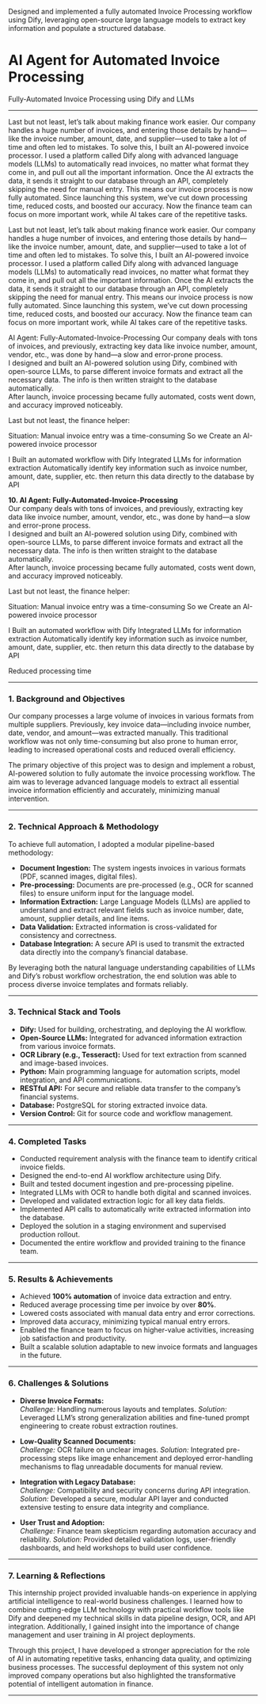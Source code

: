 Designed and implemented a fully automated Invoice Processing workflow using Dify, leveraging open-source large language models to extract key information and populate a structured database.

# AI Agent for Automated Invoice Processing

Fully-Automated Invoice Processing using Dify and LLMs

---

Last but not least, let’s talk about making finance work easier. Our company handles a huge number of invoices, and entering those details by hand—like the invoice number, amount, date, and supplier—used to take a lot of time and often led to mistakes.
To solve this, I built an AI-powered invoice processor. I used a platform called Dify along with advanced language models (LLMs) to automatically read invoices, no matter what format they come in, and pull out all the important information.
Once the AI extracts the data, it sends it straight to our database through an API, completely skipping the need for manual entry. This means our invoice process is now fully automated.
Since launching this system, we’ve cut down processing time, reduced costs, and boosted our accuracy. Now the finance team can focus on more important work, while AI takes care of the repetitive tasks.

Last but not least, let’s talk about making finance work easier. Our company handles a huge number of invoices, and entering those details by hand—like the invoice number, amount, date, and supplier—used to take a lot of time and often led to mistakes.
To solve this, I built an AI-powered invoice processor. I used a platform called Dify along with advanced language models (LLMs) to automatically read invoices, no matter what format they come in, and pull out all the important information.
Once the AI extracts the data, it sends it straight to our database through an API, completely skipping the need for manual entry. This means our invoice process is now fully automated.
Since launching this system, we’ve cut down processing time, reduced costs, and boosted our accuracy. Now the finance team can focus on more important work, while AI takes care of the repetitive tasks.

AI Agent: Fully-Automated-Invoice-Processing
Our company deals with tons of invoices, and previously, extracting key data like invoice number, amount, vendor, etc., was done by hand—a slow and error-prone process.  
I designed and built an AI-powered solution using Dify, combined with open-source LLMs, to parse different invoice formats and extract all the necessary data. The info is then written straight to the database automatically.  
After launch, invoice processing became fully automated, costs went down, and accuracy improved noticeably.

Last but not least, the finance helper:

Situation: Manual invoice entry was a time-consuming
So we Create an AI-powered invoice processor

I Built an automated workflow with Dify
Integrated LLMs for information extraction
Automatically identify key information such as invoice number, amount, date, supplier, etc.
then return this data directly to the database by API



**10. AI Agent: Fully-Automated-Invoice-Processing**  
Our company deals with tons of invoices, and previously, extracting key data like invoice number, amount, vendor, etc., was done by hand—a slow and error-prone process.  
I designed and built an AI-powered solution using Dify, combined with open-source LLMs, to parse different invoice formats and extract all the necessary data. The info is then written straight to the database automatically.  
After launch, invoice processing became fully automated, costs went down, and accuracy improved noticeably.

Last but not least, the finance helper:

Situation: Manual invoice entry was a time-consuming
So we Create an AI-powered invoice processor

I Built an automated workflow with Dify
Integrated LLMs for information extraction
Automatically identify key information such as invoice number, amount, date, supplier, etc.
then return this data directly to the database by API

Reduced processing time

---

### 1. Background and Objectives

Our company processes a large volume of invoices in various formats from multiple suppliers. Previously, key invoice data—including invoice number, date, vendor, and amount—was extracted manually. This traditional workflow was not only time-consuming but also prone to human error, leading to increased operational costs and reduced overall efficiency.

The primary objective of this project was to design and implement a robust, AI-powered solution to fully automate the invoice processing workflow. The aim was to leverage advanced language models to extract all essential invoice information efficiently and accurately, minimizing manual intervention.

---

### 2. Technical Approach & Methodology

To achieve full automation, I adopted a modular pipeline-based methodology:

- **Document Ingestion:** The system ingests invoices in various formats (PDF, scanned images, digital files).
- **Pre-processing:** Documents are pre-processed (e.g., OCR for scanned files) to ensure uniform input for the language model.
- **Information Extraction:** Large Language Models (LLMs) are applied to understand and extract relevant fields such as invoice number, date, amount, supplier details, and line items.
- **Data Validation:** Extracted information is cross-validated for consistency and correctness.
- **Database Integration:** A secure API is used to transmit the extracted data directly into the company’s financial database.

By leveraging both the natural language understanding capabilities of LLMs and Dify’s robust workflow orchestration, the end solution was able to process diverse invoice templates and formats reliably.

---

### 3. Technical Stack and Tools

- **Dify:** Used for building, orchestrating, and deploying the AI workflow.
- **Open-Source LLMs:** Integrated for advanced information extraction from various invoice formats.
- **OCR Library (e.g., Tesseract):** Used for text extraction from scanned and image-based invoices.
- **Python:** Main programming language for automation scripts, model integration, and API communications.
- **RESTful API:** For secure and reliable data transfer to the company’s financial systems.
- **Database:** PostgreSQL for storing extracted invoice data.
- **Version Control:** Git for source code and workflow management.

---

### 4. Completed Tasks

- Conducted requirement analysis with the finance team to identify critical invoice fields.
- Designed the end-to-end AI workflow architecture using Dify.
- Built and tested document ingestion and pre-processing pipeline.
- Integrated LLMs with OCR to handle both digital and scanned invoices.
- Developed and validated extraction logic for all key data fields.
- Implemented API calls to automatically write extracted information into the database.
- Deployed the solution in a staging environment and supervised production rollout.
- Documented the entire workflow and provided training to the finance team.

---

### 5. Results & Achievements

- Achieved **100% automation** of invoice data extraction and entry.
- Reduced average processing time per invoice by over **80%**.
- Lowered costs associated with manual data entry and error corrections.
- Improved data accuracy, minimizing typical manual entry errors.
- Enabled the finance team to focus on higher-value activities, increasing job satisfaction and productivity.
- Built a scalable solution adaptable to new invoice formats and languages in the future.

---

### 6. Challenges & Solutions

- **Diverse Invoice Formats:**  
  *Challenge:* Handling numerous layouts and templates.
  *Solution:* Leveraged LLM’s strong generalization abilities and fine-tuned prompt engineering to create robust extraction routines.

- **Low-Quality Scanned Documents:**  
  *Challenge:* OCR failure on unclear images.
  *Solution:* Integrated pre-processing steps like image enhancement and deployed error-handling mechanisms to flag unreadable documents for manual review.

- **Integration with Legacy Database:**  
  *Challenge:* Compatibility and security concerns during API integration.
  *Solution:* Developed a secure, modular API layer and conducted extensive testing to ensure data integrity and compliance.

- **User Trust and Adoption:**  
  *Challenge:* Finance team skepticism regarding automation accuracy and reliability.
  *Solution:* Provided detailed validation logs, user-friendly dashboards, and held workshops to build user confidence.

---

### 7. Learning & Reflections

This internship project provided invaluable hands-on experience in applying artificial intelligence to real-world business challenges. I learned how to combine cutting-edge LLM technology with practical workflow tools like Dify and deepened my technical skills in data pipeline design, OCR, and API integration. Additionally, I gained insight into the importance of change management and user training in AI project deployments.

Through this project, I have developed a stronger appreciation for the role of AI in automating repetitive tasks, enhancing data quality, and optimizing business processes. The successful deployment of this system not only improved company operations but also highlighted the transformative potential of intelligent automation in finance.

---
